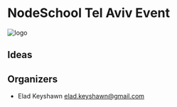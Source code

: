 # NodeSchool Tel Aviv Event

![logo](https://github.com/EladKeyshawn/nodeschoolTLV/blob/master/resources/logo.png)

## Ideas


## Organizers
- Elad Keyshawn <elad.keyshawn@gmail.com>
